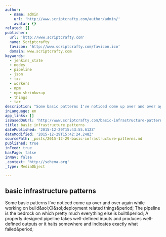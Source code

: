 ```yaml
---
author:
  - name: admin
    url: 'http://www.scriptcrafty.com/author/admin/'
    avatar: {}
related: []
publisher:
  url: 'http://www.scriptcrafty.com'
  name: Scriptcrafty
  favicon: 'http://www.scriptcrafty.com/favicon.ico'
  domain: www.scriptcrafty.com
keywords:
  - jenkins_state
  - nodes
  - pipeline
  - json
  - txz
  - workers
  - npm
  - npm-shrinkwrap
  - things
  - tar
description: "Some basic patterns I've noticed come up over and over again while working on build/CI/deployment related things. The pipeline is the bedrock on which pretty much everything else is built. A properly designed pipeline takes well-defined inputs and produces well-defined outputs or it halts somewhere and indicates exactly what failed."
inLanguage: en
app_links: []
isBasedOnUrl: 'http://www.scriptcrafty.com/basic-infrastructure-patterns/'
title: basic infrastructure patterns
datePublished: '2015-12-29T15:43:55.612Z'
dateModified: '2015-12-29T15:42:24.248Z'
sourcePath: _posts/2015-12-29-basic-infrastructure-patterns.md
published: true
inFeed: true
hasPage: false
inNav: false
_context: 'http://schema.org'
_type: MediaObject

---
```

<article style=""><h1>basic infrastructure patterns</h1><p>Some basic patterns I've noticed come up over and over again while working on build&amp;sol;CI&amp;sol;deployment related things&amp;period; The pipeline is the bedrock on which pretty much everything else is built&amp;period; A properly designed pipeline takes well-defined inputs and produces well-defined outputs or it halts somewhere and indicates exactly what failed&amp;period;</p></article>